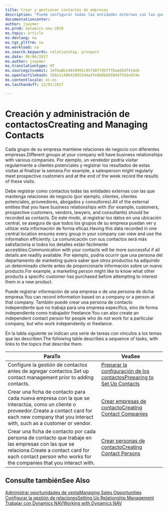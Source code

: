 ```yaml
---
title: Crear y gestionar contactos de empresas
description: "Puede configurar todas las entidades externas con las que mantenga una relación de negocio (por ejemplo clientes potenciales, clientes, proveedores y consultores) como contactos."
documentationcenter: 
author: jswymer
ms.prod: dynamics-nav-2018
ms.topic: article
ms.devlang: na
ms.tgt_pltfrm: na
ms.workload: na
ms.search.keywords: relationship, prospect
ms.date: 06/06/2017
ms.author: jswymer
ms.translationtype: HT
ms.sourcegitcommit: 1dfba8b14019991c95f40ffd5f7fbaed5df414eb
ms.openlocfilehash: 358a114864289524da3fe8b8bb658447593e924e
ms.contentlocale: es-es
ms.lasthandoff: 12/01/2017

---
```

# <a name="creating-and-managing-contacts"></a><span data-ttu-id="0da1f-103">Creación y administración de contactos</span><span class="sxs-lookup"><span data-stu-id="0da1f-103">Creating and Managing Contacts</span></span>
<span data-ttu-id="0da1f-104">Cada grupo de su empresa mantiene relaciones de negocio con diferentes empresas.</span><span class="sxs-lookup"><span data-stu-id="0da1f-104">Different groups at your company will have business relationships with various companies.</span></span> <span data-ttu-id="0da1f-105">Por ejemplo, un vendedor podría visitar regularmente a clientes potenciales y registrar los resultados de estas visitas al finalizar la semana.</span><span class="sxs-lookup"><span data-stu-id="0da1f-105">For example, a salesperson might regularly meet prospective customers and at the end of the week record the results of these visits.</span></span>

<span data-ttu-id="0da1f-106">Debe registrar como contactos todas las entidades externas con las que mantenga relaciones de negocio (por ejemplo, clientes, clientes potenciales, proveedores, abogados y consultores).</span><span class="sxs-lookup"><span data-stu-id="0da1f-106">All of the external entities that you have business relationships with (for example, customers, prospective customers, vendors, lawyers, and consultants) should be recorded as contacts.</span></span> <span data-ttu-id="0da1f-107">De este modo, al registrar los datos en una ubicación central, se asegura de que todos los grupos de su empresa puedan ver y utilizar esta información de forma eficaz.</span><span class="sxs-lookup"><span data-stu-id="0da1f-107">Having this data recorded in one central location ensures every group in your company can view and use the information efficiently.</span></span> <span data-ttu-id="0da1f-108">La comunicación con sus contactos será más satisfactoria si todos los detalles están fácilmente accesibles.</span><span class="sxs-lookup"><span data-stu-id="0da1f-108">Communication with your contacts will be more successful if all details are readily available.</span></span> <span data-ttu-id="0da1f-109">Por ejemplo, podría ocurrir que una persona del departamento de marketing quiera saber qué otros productos ha adquirido un determinado cliente antes de proporcionarle información sobre un nuevo producto.</span><span class="sxs-lookup"><span data-stu-id="0da1f-109">For example, a marketing person might like to know what other products a specific customer has purchased before attempting to interest them in a new product.</span></span>

<span data-ttu-id="0da1f-110">Puede registrar información de una empresa o de una persona de dicha empresa.</span><span class="sxs-lookup"><span data-stu-id="0da1f-110">You can record information based on a company or a person at that company.</span></span> <span data-ttu-id="0da1f-111">También puede crear una persona de contacto independiente que no trabaja para una empresa específica, sino de forma independiente como trabajador freelance.</span><span class="sxs-lookup"><span data-stu-id="0da1f-111">You can also create an independent contact person for people who do not work for a particular company, but who work independently or freelance.</span></span>

<span data-ttu-id="0da1f-112">En la tabla siguiente se indican una serie de tareas con vínculos a los temas que las describen.</span><span class="sxs-lookup"><span data-stu-id="0da1f-112">The following table describes a sequence of tasks, with links to the topics that describe them.</span></span> 

| <span data-ttu-id="0da1f-113">Para</span><span class="sxs-lookup"><span data-stu-id="0da1f-113">To</span></span> | <span data-ttu-id="0da1f-114">Vea</span><span class="sxs-lookup"><span data-stu-id="0da1f-114">See</span></span> |
| --- | --- |
| <span data-ttu-id="0da1f-115">Configure la gestión de contactos antes de agregar contactos.</span><span class="sxs-lookup"><span data-stu-id="0da1f-115">Set up contact management prior to adding contacts.</span></span> |[<span data-ttu-id="0da1f-116">Preparar la configuración de los contactos</span><span class="sxs-lookup"><span data-stu-id="0da1f-116">Preparing to Set Up Contacts</span></span>](marketing-setup-contacts.md) |
| <span data-ttu-id="0da1f-117">Crear una ficha de contacto para cada nueva empresa con la que se interactúa, como un cliente o proveedor.</span><span class="sxs-lookup"><span data-stu-id="0da1f-117">Create a contact card for each new company that you interact with, such as a customer or vendor.</span></span> |[<span data-ttu-id="0da1f-118">Crear empresas de contacto</span><span class="sxs-lookup"><span data-stu-id="0da1f-118">Creating Contact Companies</span></span>](marketing-create-contact-companies.md) |
| <span data-ttu-id="0da1f-119">Crear una ficha de contacto por cada persona de contacto que trabaje en las empresas con las que se relaciona.</span><span class="sxs-lookup"><span data-stu-id="0da1f-119">Create a contact card for each contact person who works for the companies that you interact with.</span></span> |[<span data-ttu-id="0da1f-120">Crear personas de contacto</span><span class="sxs-lookup"><span data-stu-id="0da1f-120">Creating Contact Persons</span></span>](marketing-create-contact-persons.md) |

## <a name="see-also"></a><span data-ttu-id="0da1f-121">Consulte también</span><span class="sxs-lookup"><span data-stu-id="0da1f-121">See Also</span></span>
[<span data-ttu-id="0da1f-122">Administrar oportunidades de venta</span><span class="sxs-lookup"><span data-stu-id="0da1f-122">Managing Sales Opportunities</span></span>](marketing-manage-sales-opportunities.md)  
[<span data-ttu-id="0da1f-123">Configurar la gestión de relaciones</span><span class="sxs-lookup"><span data-stu-id="0da1f-123">Setting Up Relationship Management</span></span>](marketing-setup-marketing.md)  
[<span data-ttu-id="0da1f-124">Trabajar con Dynamics NAV</span><span class="sxs-lookup"><span data-stu-id="0da1f-124">Working with Dynamics NAV</span></span>](ui-work-product.md)  


